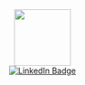 <div id="header" align="center">
  <img src="https://media.giphy.com/media/v1.Y2lkPTc5MGI3NjExaTd0bmtlYmg0dzI2ZzFoN21lb2FhZXI0emcybjduMXJrdGV3ZGV5bSZlcD12MV9pbnRlcm5hbF9naWZfYnlfaWQmY3Q9Zw/fByehYIrOIzO8XolJK/giphy.gif" width="100"/>
</div>
<div id="badges" align="center">
  <a href="https://www.linkedin.com/in/mikel-soria">
    <img src="https://img.shields.io/badge/LinkedIn-blue?style=for-the-badge&logo=linkedin&logoColor=white" alt="LinkedIn Badge"/>
  </a>
</div>
<!--
### Hi there 👋 I'm Mikel
**msKaleb/msKaleb** is a ✨ _special_ ✨ repository because its `README.md` (this file) appears on your GitHub profile.

Here are some ideas to get you started:

- 🔭 I’m currently working on ...
- 🌱 I’m currently learning ...
- 👯 I’m looking to collaborate on ...
- 🤔 I’m looking for help with ...
- 💬 Ask me about ...
- 📫 How to reach me: ...
- 😄 Pronouns: ...
- ⚡ Fun fact: ...
-->
